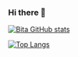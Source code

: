 ### Hi there 👋

[![Bita GitHub stats](https://github-readme-stats.vercel.app/api?username=tiennguyen1293&count_private=true&show_icons=true&theme=gruvbox)](https://github.com/anuraghazra/github-readme-stats)

[![Top Langs](https://github-readme-stats.vercel.app/api/top-langs/?username=tiennguyen1293&langs_count=8&layout=compact&theme=gruvbox)](https://github.com/anuraghazra/github-readme-stats)
